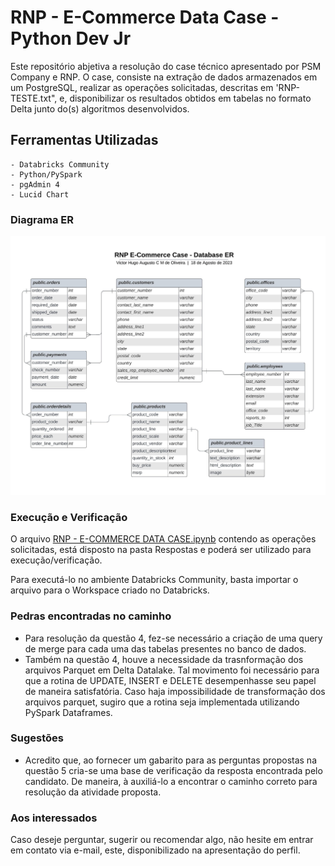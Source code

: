 # RNP - E-Commerce Data Case - Python Dev Jr

Este repositório abjetiva a resolução do case técnico apresentado por PSM Company e RNP.
O case, consiste na extração de dados armazenados em um PostgreSQL, realizar as operações solicitadas, descritas em 'RNP-TESTE.txt", e, disponibilizar os resultados obtidos em tabelas no formato Delta junto do(s) algoritmos desenvolvidos.

## Ferramentas Utilizadas
    - Databricks Community
    - Python/PySpark
    - pgAdmin 4
    - Lucid Chart

### Diagrama ER
![Diagrama ER](https://github.com/dev-torugo/ecommerce-data-case/blob/main/Respostas/RNP%20-%20Q1%20-%20Diagrama%20de%20ER.jpeg)

### Execução e Verificação

O arquivo [RNP - E-COMMERCE DATA CASE.ipynb](https://github.com/dev-torugo/ecommerce-data-case/blob/main/Respostas/RNP%20-%20E-COMMERCE%20DATA%20CASE.ipynb) contendo as operações solicitadas, está disposto na pasta Respostas e poderá ser utilizado para execução/verificação.

Para executá-lo no ambiente Databricks Community, basta importar o arquivo para o Workspace criado no Databricks.

### Pedras encontradas no caminho
- Para resolução da questão 4, fez-se necessário a criação de uma query de merge para cada uma das tabelas presentes no banco de dados.
- Também na questão 4, houve a necessidade da trasnformação dos arquivos Parquet em Delta Datalake. Tal movimento foi necessário para que a rotina de UPDATE, INSERT e DELETE desempenhasse seu papel de maneira satisfatória. Caso haja impossibilidade de transformação dos arquivos parquet, sugiro que a rotina seja implementada utilizando PySpark Dataframes.

### Sugestões
- Acredito que, ao fornecer um gabarito para as perguntas propostas na questão 5 cria-se uma base de verificação da resposta encontrada pelo candidato. De maneira, à auxiliá-lo a encontrar o caminho correto para resolução da atividade proposta.

### Aos interessados
Caso deseje perguntar, sugerir ou recomendar algo, não hesite em entrar em contato via e-mail, este, disponibilizado na apresentação do perfil.
